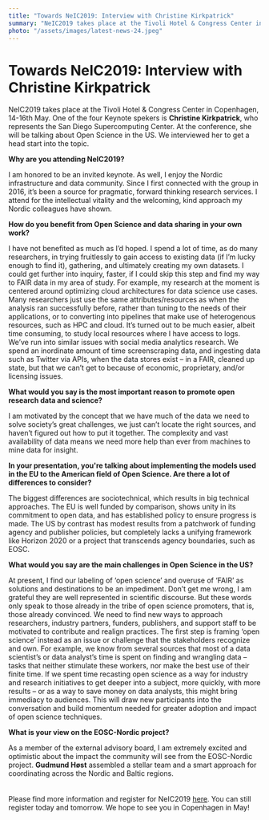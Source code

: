 ```yaml
---
title: "Towards NeIC2019: Interview with Christine Kirkpatrick"
summary: "NeIC2019 takes place at the Tivoli Hotel & Congress Center in Copenhagen, 14-16th May. One of the four Keynote spekers is Christine Kirkpatrick, who represents the San Diego Supercomputing Center. At the conference, she will be talking about Open Science in the US."
photo: "/assets/images/latest-news-24.jpeg"
---
```


Towards NeIC2019: Interview with Christine Kirkpatrick
===============================

<p>NeIC2019 takes place at the Tivoli Hotel & Congress Center in Copenhagen, 14-16th May. One of the four Keynote spekers is <b>Christine Kirkpatrick</b>, who represents the San Diego Supercomputing Center. At the conference, she will be talking about Open Science in the US. We interviewed her to get a head start into the topic.<br></p>


**Why are you attending NeIC2019?**
<p> I am honored to be an invited keynote.  As well, I enjoy the Nordic infrastructure and data community. Since I first connected with the group in 2016, it’s been a source for pragmatic, forward thinking research services. I attend for the intellectual vitality and the welcoming, kind approach my Nordic colleagues have shown. </p>

**How do you benefit from Open Science and data sharing in your own work?**
<p> I have not benefited as much as I’d hoped. I spend a lot of time, as do many researchers, in trying fruitlessly to gain access to existing data (if I’m lucky enough to find it), gathering, and ultimately creating my own datasets. I could get further into inquiry, faster, if I could skip this step and find my way to FAIR data in my area of study. For example, my research at the moment is centered around optimizing cloud architectures for data science use cases. Many researchers just use the same attributes/resources as when the analysis ran successfully before, rather than tuning to the needs of their applications, or to converting into pipelines that make use of heterogenous resources, such as HPC and cloud. It’s turned out to be much easier, albeit time consuming, to study local resources where I have access to logs. We’ve run into similar issues with social media analytics research. We spend an inordinate amount of time screenscraping data, and ingesting data such as Twitter via APIs, when the data stores exist – in a FAIR, cleaned up state, but that we can’t get to because of economic, proprietary, and/or licensing issues. </p>

**What would you say is the most important reason to promote open research data and science?**
<p> I am motivated by the concept that we have much of the data we need to solve society’s great challenges, we just can’t locate the right sources, and haven’t figured out how to put it together.  The complexity and vast availability of data means we need more help than ever from machines to mine data for insight. </p>

**In your presentation, you're talking about implementing the models used in the EU to the American field of Open Science. Are there a lot of differences to consider?**
<p> The biggest differences are sociotechnical, which results in big technical approaches. The EU is well funded by comparison, shows unity in its commitment to open data, and has established policy to ensure progress is made. The US by contrast has modest results from a patchwork of funding agency and publisher policies, but completely lacks a unifying framework like Horizon 2020 or a project that transcends agency boundaries, such as EOSC. </p>

**What would you say are the main challenges in Open Science in the US?**
<p> At present, I find our labeling of ‘open science’ and overuse of ‘FAIR’ as solutions and destinations to be an impediment. Don’t get me wrong, I am grateful they are well represented in scientific discourse. But these words only speak to those already in the tribe of open science promoters, that is, those already convinced.  We need to find new ways to approach researchers, industry partners, funders, publishers, and support staff to be motivated to contribute and realign practices. The first step is framing ‘open science’ instead as an issue or challenge that the stakeholders recognize and own. For example, we know from several sources that most of a data scientist’s or data analyst’s time is spent on finding and wrangling data – tasks that neither stimulate these workers, nor make the best use of their finite time. If we spent time recasting open science as a way for industry and research initiatives to get deeper into a subject, more quickly, with more results – or as a way to save money on data analysts, this might bring immediacy to audiences. This will draw new participants into the conversation and build momentum needed for greater adoption and impact of open science techniques. </p> 

**What is your view on the EOSC-Nordic project?**
<p> As a member of the external advisory board, I am extremely excited and optimistic about the impact the community will see from the EOSC-Nordic project.  <b>Gudmund Høst</b> assembled a stellar team and a smart approach for coordinating across the Nordic and Baltic regions. 
 <br>
  <br>
  <br>
Please find more information and register for NeIC2019 <a href="https://indico.neic.no/event/18/overview">here</a>. You can still register today and tomorrow. We hope to see you in Copenhagen in May! </p>
